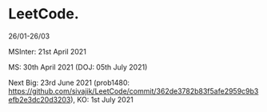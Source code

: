 # LeetCode.
26/01-26/03

MSInter: 21st April 2021

MS: 30th April 2021 (DOJ: 05th July 2021)

Next Big: 23rd June 2021 (prob1480: https://github.com/sivajik/LeetCode/commit/362de3782b83f5afe2959c9b3efb2e3dc20d3203), KO: 1st July 2021
